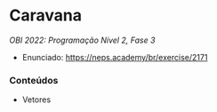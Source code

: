 # Caravana
*OBI 2022: Programação Nível 2, Fase 3*

- Enunciado: https://neps.academy/br/exercise/2171

### Conteúdos
- Vetores
